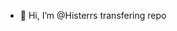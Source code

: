 - 👋 Hi, I’m @Histerrs
transfering repo

<!---
Histerrs/Histerrs is a ✨ special ✨ repository because its `README.md` (this file) appears on your GitHub profile.
You can click the Preview link to take a look at your changes.
--->
